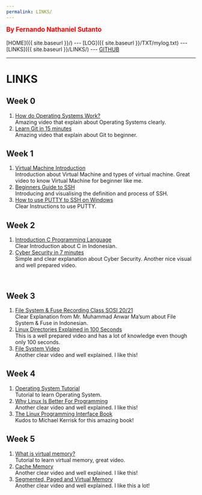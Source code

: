 ```yaml
---
permalink: LINKS/
---
```

<span style="color:red; font-weight:bold; font-size:larger;">By Fernando Nathaniel Sutanto</span>
<br><br>
[HOME]({{ site.baseurl }}/) ---
[LOG]({{ site.baseurl }}/TXT/mylog.txt) ---
[LINKS]({{ site.baseurl }}/LINKS/) ---
[GITHUB](https://github.com/nandonathaniel/os222)
<br>
<hr>

# LINKS

## Week 0
1. [How do Operating Systems Work?](https://www.youtube.com/watch?v=GjNp0bBrjmU)<br/>
Amazing video that explain about Operating Systems clearly.
1. [Learn Git in 15 minutes](https://www.youtube.com/watch?v=USjZcfj8yxE)<br/>
Amazing video that explain about Git to beginner.

## Week 1
1. [Virtual Machine Introduction](https://www.youtube.com/watch?v=mQP0wqNT_DI)<br/>
Introduction about Virtual Machine and types of virtual machine. Great video to know Virtual Machine for beginner like me.
2. [Beginners Guide to SSH](https://www.youtube.com/watch?v=qWKK_PNHnnA)<br/>
Introducing and visualising the definition and process of SSH. 
3. [How to use PUTTY to SSH on Windows](https://www.youtube.com/watch?v=pWDHUlvcAsg)<br/>
Clear Instructions to use PUTTY. 

## Week 2
1. [Introduction C Programming Language](https://www.youtube.com/watch?v=cNDhVXwglhI)<br/>
Clear Introduction about C in Indonesian.
2. [Cyber Security in 7 minutes](https://www.youtube.com/watch?v=inWWhr5tnEA)<br/>
Simple and clear explanation about Cyber Security. Another nice visual and well prepared video.
<br>

## Week 3
1. [File System & Fuse Recording Class SOSI 20/21](https://www.youtube.com/watch?v=PBkZynNIZWk)<br/>
Clear Explanation from Mr. Muhammad Anwar Ma’sum about File System & Fuse in Indonesian.
2. [Linux Directories Explained in 100 Seconds](https://www.youtube.com/watch?v=42iQKuQodW4)<br/>
This is a well prepared video and has a lot of knowledge even though only 100 seconds.
3. [File System Video](https://youtu.be/KN8YgJnShPM)<br/>
Another clear video and well explained. I like this!

## Week 4
1. [Operating System Tutorial](https://www.tutorialspoint.com/operating_system/index.htm)<br/>
Tutorial to learn Operating System.
2. [Why Linux Is Better For Programming](https://www.youtube.com/watch?v=otDOHt_Jges)<br/>
Another clear video and well explained. I like this!
3. [The Linux Programming Interface Book](https://static1.squarespace.com/static/59c4375b8a02c798d1cce06f/t/59cfb6a032601e11ca5b1cbe/1506784947301/The+Linux+Programming+Interface.pdf)<br/>
Kudos to Michael Kerrisk for this amazing book!

## Week 5
1. [What is virtual memory?](https://www.youtube.com/watch?v=2quKyPnUShQ)<br/>
Tutorial to learn virtual memory, great video.
2. [Cache Memory](https://www.youtube.com/watch?v=Zr8WKIOIKsk)<br/>
Another clear video and well explained. I like this!
3. [Segmented, Paged and Virtual Memory](https://www.youtube.com/watch?v=p9yZNLeOj4s)<br/>
Another clear video and well explained. I like this a lot!
